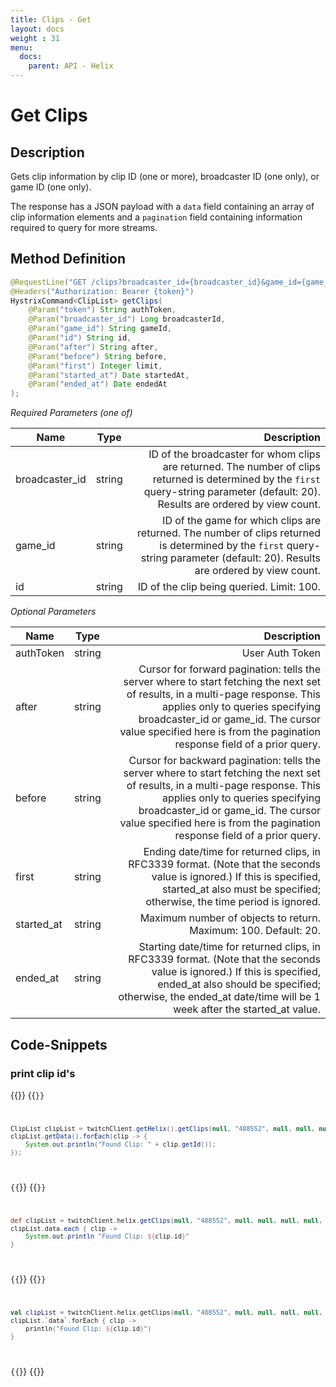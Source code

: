 ```yaml
---
title: Clips - Get
layout: docs
weight : 31
menu: 
  docs:
    parent: API - Helix
---
```


# Get Clips

## Description

Gets clip information by clip ID (one or more), broadcaster ID (one only), or game ID (one only).

The response has a JSON payload with a `data` field containing an array of clip information elements and a `pagination` field containing information required to query for more streams.

## Method Definition

```java
@RequestLine("GET /clips?broadcaster_id={broadcaster_id}&game_id={game_id}&id={id}&after={after}&before={before}&first={first}&started_at={started_at}&ended_at={ended_at}")
@Headers("Authorization: Bearer {token}")
HystrixCommand<ClipList> getClips(
    @Param("token") String authToken,
	@Param("broadcaster_id") Long broadcasterId,
	@Param("game_id") String gameId,
	@Param("id") String id,
	@Param("after") String after,
	@Param("before") String before,
	@Param("first") Integer limit,
	@Param("started_at") Date startedAt,
	@Param("ended_at") Date endedAt
);
```

*Required Parameters (one of)*

| Name          | Type      | Description  |
| ------------- |:---------:| -----------------:|
| broadcaster_id     | string    | ID of the broadcaster for whom clips are returned. The number of clips returned is determined by the `first` query-string parameter (default: 20). Results are ordered by view count. |
| game_id            | string    | ID of the game for which clips are returned. The number of clips returned is determined by the `first` query-string parameter (default: 20). Results are ordered by view count. |
| id         | string    | ID of the clip being queried. Limit: 100. |

*Optional Parameters*

| Name          | Type      | Description  |
| ------------- |:---------:| -----------------:|
| authToken     | string    | User Auth Token |
| after | string | Cursor for forward pagination: tells the server where to start fetching the next set of results, in a multi-page response. This applies only to queries specifying broadcaster_id or game_id. The cursor value specified here is from the pagination response field of a prior query. |
| before  | string | Cursor for backward pagination: tells the server where to start fetching the next set of results, in a multi-page response. This applies only to queries specifying broadcaster_id or game_id. The cursor value specified here is from the pagination response field of a prior query. |
| first | string | Ending date/time for returned clips, in RFC3339 format. (Note that the seconds value is ignored.) If this is specified, started_at also must be specified; otherwise, the time period is ignored. |
| started_at | string | Maximum number of objects to return. Maximum: 100. Default: 20. |
| ended_at | string | Starting date/time for returned clips, in RFC3339 format. (Note that the seconds value is ignored.) If this is specified, ended_at also should be specified; otherwise, the ended_at date/time will be 1 week after the started_at value. |

## Code-Snippets

### print clip id's

{{<codeblocks>}}
{{<code Java>}}
```java
ClipList clipList = twitchClient.getHelix().getClips(null, "488552", null, null, null, null, null, null).execute();
clipList.getData().forEach(clip -> {
    System.out.println("Found Clip: " + clip.getId());
});
```
{{</code>}}
{{<code Groovy>}}
```groovy
def clipList = twitchClient.helix.getClips(null, "488552", null, null, null, null, null, null).execute();
clipList.data.each { clip ->
    System.out.println "Found Clip: ${clip.id}"
}
```
{{</code>}}
{{<code Kotlin>}}
```kotlin
val clipList = twitchClient.helix.getClips(null, "488552", null, null, null, null, null, null).execute();
clipList.`data`.forEach { clip ->
    println("Found Clip: ${clip.id}")
}
```
{{</code>}}
{{</codeblocks>}}
